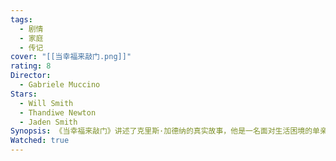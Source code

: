 ```yaml
---
tags:
  - 剧情
  - 家庭
  - 传记
cover: "[[当幸福来敲门.png]]"
rating: 8
Director:
  - Gabriele Muccino
Stars:
  - Will Smith
  - Thandiwe Newton
  - Jaden Smith
Synopsis: 《当幸福来敲门》讲述了克里斯·加德纳的真实故事，他是一名面对生活困境的单亲父亲。克里斯与妻子离婚后，独自抚养年幼的儿子克里斯托弗。由于事业上的失败，他不仅面临经济困境，还失去了住所，带着儿子在街头、庇护所度过无家可归的日子。尽管生活艰难，克里斯从未放弃。他通过努力争取一份未付薪水的实习工作，最终进入了一家证券公司，并通过不懈奋斗获得了转正机会。影片展现了克里斯在绝望中依然保持希望，用实际行动给儿子树立了坚韧不拔的榜样。《当幸福来敲门》强调了坚持、努力与父爱的力量，传递了无论如何困顿，依然要追寻自己的梦想和幸福的深刻主题。
Watched: true
---
```

